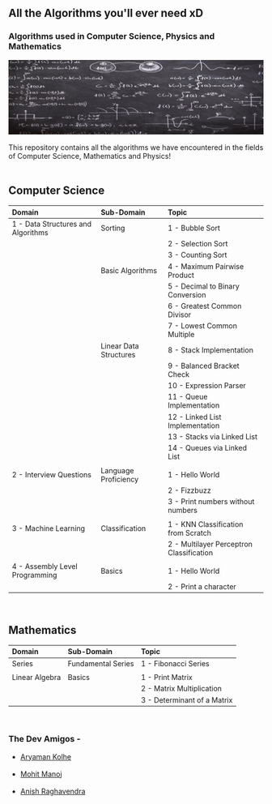 ## All the Algorithms you'll ever need xD
### Algorithms used in Computer Science, Physics and Mathematics

![Amigos_Banner](https://github.com/Chasmiccoder/Algos-For-Amigos/blob/master/math_banner.jpg)


This repository contains all the algorithms we have encountered in the fields of Computer Science, Mathematics and Physics!
<br><br>

## Computer Science

|Domain|Sub-Domain|Topic|
|:-----|:---------|:----|
|1 - Data Structures and Algorithms|Sorting|1 - Bubble Sort|
|||2 - Selection Sort|
|||3 - Counting Sort|
||Basic Algorithms|4 - Maximum Pairwise Product|
|||5 - Decimal to Binary Conversion|
|||6 - Greatest Common Divisor|
|||7 - Lowest Common Multiple|
||Linear Data Structures|8 - Stack Implementation|
|||9 - Balanced Bracket Check|
|||10 - Expression Parser|
|||11 - Queue Implementation|
|||12 - Linked List Implementation|
|||13 - Stacks via Linked List|
|||14 - Queues via Linked List|
||||
|2 - Interview Questions|Language Proficiency|1 - Hello World|
|||2 - Fizzbuzz|
|||3 - Print numbers without numbers|
||||
|3 - Machine Learning|Classification|1 - KNN Classification from Scratch|
|||2 - Multilayer Perceptron Classification|
||||
|4 - Assembly Level Programming|Basics|1 - Hello World|
|||2 - Print a character|

<br>

## Mathematics

|Domain|Sub-Domain|Topic|
|:-----|:-----------------|:-------------------|
|Series|Fundamental Series|1 - Fibonacci Series|
||||
|Linear Algebra|Basics|1 - Print Matrix|
|||2 - Matrix Multiplication|
|||3 - Determinant of a Matrix|

<br>

### The Dev Amigos -
<ul>
    <li><a href="https://github.com/Chasmiccoder">Aryaman Kolhe</a></li><br>
    <li><a href="https://github.com/lolzone13">Mohit Manoj</a></li><br>
    <li><a href="https://github.com/z404">Anish Raghavendra</a></li><br>
</ul>


<!--
## Physics
Work in Progress..
-->
